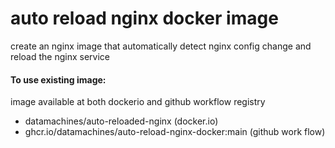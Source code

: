 # auto reload nginx docker image
create an nginx image that automatically detect nginx config change and reload the nginx service 

#### To use existing image:
image available at both dockerio and github workflow registry
- datamachines/auto-reloaded-nginx  (docker.io)
- ghcr.io/datamachines/auto-reload-nginx-docker:main (github work flow)

